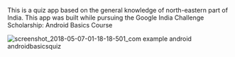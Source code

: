 This is a quiz app based on the general knowledge of north-eastern part of India. This app was built while  pursuing the Google India Challenge Scholarship: Android Basics Course

![screenshot_2018-05-07-01-18-18-501_com example android androidbasicsquiz](https://user-images.githubusercontent.com/27516303/39677255-741f332c-5195-11e8-84ec-04615c708373.png)
